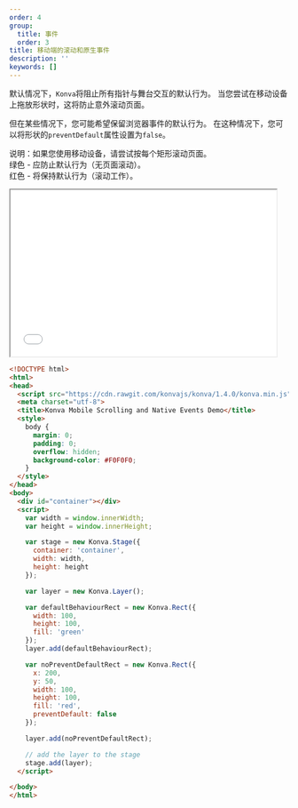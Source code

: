 ```yaml
---
order: 4
group:
  title: 事件
  order: 3
title: 移动端的滚动和原生事件
description: ''
keywords: []
---
```

默认情况下，`Konva`将阻止所有指针与舞台交互的默认行为。
当您尝试在移动设备上拖放形状时，这将防止意外滚动页面。  

但在某些情况下，您可能希望保留浏览器事件的默认行为。 在这种情况下，您可以将形状的`preventDefault`属性设置为`false`。   


说明：如果您使用移动设备，请尝试按每个矩形滚动页面。  
绿色 - 应防止默认行为（无页面滚动）。  
红色 - 将保持默认行为（滚动工作）。  

<iframe src="/downloads/code/events/Mobile_Scrolling.html" style="width: 50vw;height:300px;"></iframe>


```html
<!DOCTYPE html>
<html>
<head>
  <script src="https://cdn.rawgit.com/konvajs/konva/1.4.0/konva.min.js"></script>
  <meta charset="utf-8">
  <title>Konva Mobile Scrolling and Native Events Demo</title>
  <style>
    body {
      margin: 0;
      padding: 0;
      overflow: hidden;
      background-color: #F0F0F0;
    }
  </style>
</head>
<body>
  <div id="container"></div>
  <script>
    var width = window.innerWidth;
    var height = window.innerHeight;

    var stage = new Konva.Stage({
      container: 'container',
      width: width,
      height: height
    });

    var layer = new Konva.Layer();

    var defaultBehaviourRect = new Konva.Rect({
      width: 100,
      height: 100,
      fill: 'green'
    });
    layer.add(defaultBehaviourRect);

    var noPreventDefaultRect = new Konva.Rect({
      x: 200,
      y: 50,
      width: 100,
      height: 100,
      fill: 'red',
      preventDefault: false
    });

    layer.add(noPreventDefaultRect);

    // add the layer to the stage
    stage.add(layer);
  </script>

</body>
</html>

```
